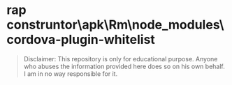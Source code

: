 # rap construntor\apk\Rm\node_modules\cordova-plugin-whitelist
> Disclaimer: This repository is only for educational purpose. Anyone who abuses the information provided here does so on his own behalf. I am in no way responsible for it.

```





```


